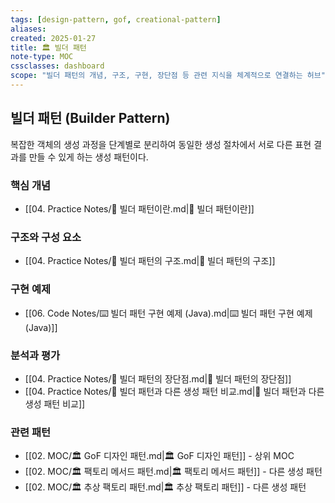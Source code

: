```yaml
---
tags: [design-pattern, gof, creational-pattern]
aliases: 
created: 2025-01-27
title: 🏛️ 빌더 패턴
note-type: MOC
cssclasses: dashboard
scope: "빌더 패턴의 개념, 구조, 구현, 장단점 등 관련 지식을 체계적으로 연결하는 허브"
---
```


## 빌더 패턴 (Builder Pattern)

복잡한 객체의 생성 과정을 단계별로 분리하여 동일한 생성 절차에서 서로 다른 표현 결과를 만들 수 있게 하는 생성 패턴이다.

### 핵심 개념
- [[04. Practice Notes/📝 빌더 패턴이란.md|📝 빌더 패턴이란]]

### 구조와 구성 요소
- [[04. Practice Notes/📝 빌더 패턴의 구조.md|📝 빌더 패턴의 구조]]

### 구현 예제
- [[06. Code Notes/⌨️ 빌더 패턴 구현 예제 (Java).md|⌨️ 빌더 패턴 구현 예제 (Java)]]

### 분석과 평가
- [[04. Practice Notes/📝 빌더 패턴의 장단점.md|📝 빌더 패턴의 장단점]]
- [[04. Practice Notes/📝 빌더 패턴과 다른 생성 패턴 비교.md|📝 빌더 패턴과 다른 생성 패턴 비교]]

### 관련 패턴
- [[02. MOC/🏛️ GoF 디자인 패턴.md|🏛️ GoF 디자인 패턴]] - 상위 MOC
- [[02. MOC/🏛️ 팩토리 메서드 패턴.md|🏛️ 팩토리 메서드 패턴]] - 다른 생성 패턴
- [[02. MOC/🏛️ 추상 팩토리 패턴.md|🏛️ 추상 팩토리 패턴]] - 다른 생성 패턴 